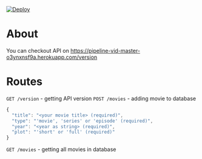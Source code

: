 [![Deploy](https://www.herokucdn.com/deploy/button.svg)](https://heroku.com/deploy)
# About
You can checkout API on https://pipeline-vid-master-o3ynxnsf9a.herokuapp.com/version

# Routes

`GET /version` - getting API version
`POST /movies` - adding movie to database
```javascript
{
  "title": "<your movie title> (required)",
  "type": "'movie', 'series' or 'episode' (required)",
  "year": "<year as string> (required)",
  "plot": "'short' or 'full' (required)"
}
```
`GET /movies` - getting all movies in database
